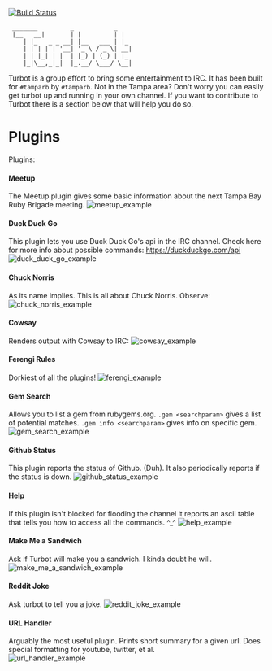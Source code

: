 [![Build Status](https://travis-ci.org/rondale-sc/turbot.png)](https://travis-ci.org/rondale-sc/turbot)

```
 _______         _           _   
 |__   __|       | |         | |  
    | |_   _ _ __| |__   ___ | |_ 
    | | | | | '__| '_ \ / _ \| __|
    | | |_| | |  | |_) | (_) | |_ 
    |_|\__,_|_|  |_.__/ \___/ \__|
```

Turbot is a group effort to bring some entertainment to IRC.  It has been built for `#tamparb` by `#tamparb`.  Not in the Tampa area?  Don't worry you can easily get turbot up and running in your own channel. If you want to contribute to Turbot there is a section below that will help you do so.  

# Plugins

Plugins:

#### Meetup

The Meetup plugin gives some basic information about the next Tampa Bay Ruby Brigade meeting.
![meetup_example](https://raw.github.com/rondale-sc/vim-creeper/master/assets/images/meetup_example.png)

#### Duck Duck Go

This plugin lets you use Duck Duck Go's api in the IRC channel.  Check here for more info about possible commands: https://duckduckgo.com/api
![duck_duck_go_example](https://raw.github.com/rondale-sc/vim-creeper/master/assets/images/duck_duck_go_example.png)

#### Chuck Norris

As its name implies.  This is all about Chuck Norris.  Observe:
![chuck_norris_example](https://raw.github.com/rondale-sc/vim-creeper/master/assets/images/chuck_norris_example.png)

#### Cowsay

Renders output with Cowsay to IRC:
![cowsay_example](https://raw.github.com/rondale-sc/vim-creeper/master/assets/images/cowsay_example.png)

#### Ferengi Rules

Dorkiest of all the plugins!
![ferengi_example](https://raw.github.com/rondale-sc/vim-creeper/master/assets/images/ferengi_example.png)

#### Gem Search

Allows you to list a gem from rubygems.org.  `.gem <searchparam>` gives a list of potential matches.  `.gem info <searchparam>` gives info on specific gem.
![gem_search_example](https://raw.github.com/rondale-sc/vim-creeper/master/assets/images/gem_search_example.png)

#### Github Status

This plugin reports the status of Github. (Duh).  It also periodically reports if the status is down.
![github_status_example](https://raw.github.com/rondale-sc/vim-creeper/master/assets/images/github_status_example.png)

#### Help

If this plugin isn't blocked for flooding the channel it reports an ascii table that tells you how to access all the commands.  ^\_^
![help_example](https://raw.github.com/rondale-sc/vim-creeper/master/assets/images/help_example.png)

#### Make Me a Sandwich

Ask if Turbot will make you a sandwich.  I kinda doubt he will.
![make_me_a_sandwich_example](https://raw.github.com/rondale-sc/vim-creeper/master/assets/images/make_me_a_sandwich_example.png)

#### Reddit Joke

Ask turbot to tell you a joke.
![reddit_joke_example](https://raw.github.com/rondale-sc/vim-creeper/master/assets/images/reddit_joke_example.png)

#### URL Handler

Arguably the most useful plugin.  Prints short summary for a given url.  Does special formatting for youtube, twitter, et al.  
![url_handler_example](https://raw.github.com/rondale-sc/vim-creeper/master/assets/images/url_handler_example.png)
